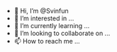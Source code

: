 - 👋 Hi, I’m @Svinfun
- 👀 I’m interested in ...
- 🌱 I’m currently learning ...
- 💞️ I’m looking to collaborate on ...
- 📫 How to reach me ...

<!---
Svinfun/Svinfun is a ✨ special ✨ repository because its `README.md` (this file) appears on your GitHub profile.
You can click the Preview link to take a look at your changes.
--->
